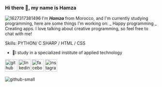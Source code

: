 ### Hi there 👋, my name is Hamza
![1627317381496](https://user-images.githubusercontent.com/94132737/141528916-72d0746e-dac5-4fb9-84db-642bf55e6799.jpg)
I'm **_Hamza_** from Morocco, and I'm currently studying programming, here are some things I'm working on: _ Happy programming _ Creating apps.
I love talking about creative programming, so feel free to chat with me!

Skills: PYTHON/ C SHARP / HTML / CSS

- 🌱I study in a specialized institute of applied technology 

[<img src='https://cdn.jsdelivr.net/npm/simple-icons@3.0.1/icons/github.svg' alt='github' height='40'>](https://github.com/HamzaELKHAMMY) [<img src='https://cdn.jsdelivr.net/npm/simple-icons@3.0.1/icons/linkedin.svg' alt='linkedin' height='40'>](https://www.linkedin.com/in/hamza-elkhammy-74428a218/)  [<img src='https://cdn.jsdelivr.net/npm/simple-icons@3.0.1/icons/facebook.svg' alt='facebook' height='40'>](https://www.facebook.com/hamza.khammy)  [<img src='https://cdn.jsdelivr.net/npm/simple-icons@3.0.1/icons/instagram.svg' alt='instagram' height='40'>](https://www.instagram.com/hamza_elkhammy/)  

![github-small](https://user-images.githubusercontent.com/94132737/141534094-d3acf68b-7517-4f67-901a-60fc4a24168a.png)
